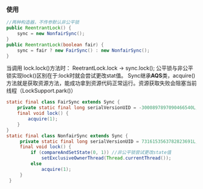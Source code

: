 ### 使用
```java
//两种构造器，不传参默认非公平锁
public ReentrantLock() { 
    sync = new NonfairSync();
}
public ReentrantLock(boolean fair) {
    sync = fair ? new FairSync() : new NonfairSync();
}
```
当调用 lock.lock()方法时：
ReetrantLock.lock -> sync.lock(); 公平锁与非公平锁实现lock()区别在于:lock时就会尝试更改stat值。
Sync继承**AQS**类，acquire()方法就是获取资源方法，能成功拿到资源代码正常运行。资源获取失败会阻塞当前线程（LockSupport.park()）
```java
static final class FairSync extends Sync {
    private static final long serialVersionUID = -3000897897090466540L;
    final void lock() {
        acquire(1);
    }
}    
static final class NonfairSync extends Sync {
     private static final long serialVersionUID = 7316153563782823691L;
     final void lock() {
         if (compareAndSetState(0, 1)) //非公平锁尝试更改state值
             setExclusiveOwnerThread(Thread.currentThread());
         else
             acquire(1);
     }
 }
```